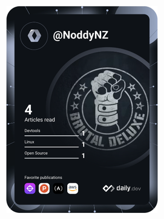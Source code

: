 <a href="https://app.daily.dev/DailyDevTips"><img src="https://github.com/noddynz/noddynz/blob/main/devcard.svg" width="400" alt="Noddy's Dev Card"/></a>
<!--
**noddynz/noddynz** is a ✨ _special_ ✨ repository because its `README.md` (this file) appears on your GitHub profile.

Here are some ideas to get you started:

- 🔭 I’m currently working on ...
- 🌱 I’m currently learning ...
- 👯 I’m looking to collaborate on ...
- 🤔 I’m looking for help with ...
- 💬 Ask me about ...
- 📫 How to reach me: ...
- 😄 Pronouns: ...
- ⚡ Fun fact: ...
-->
